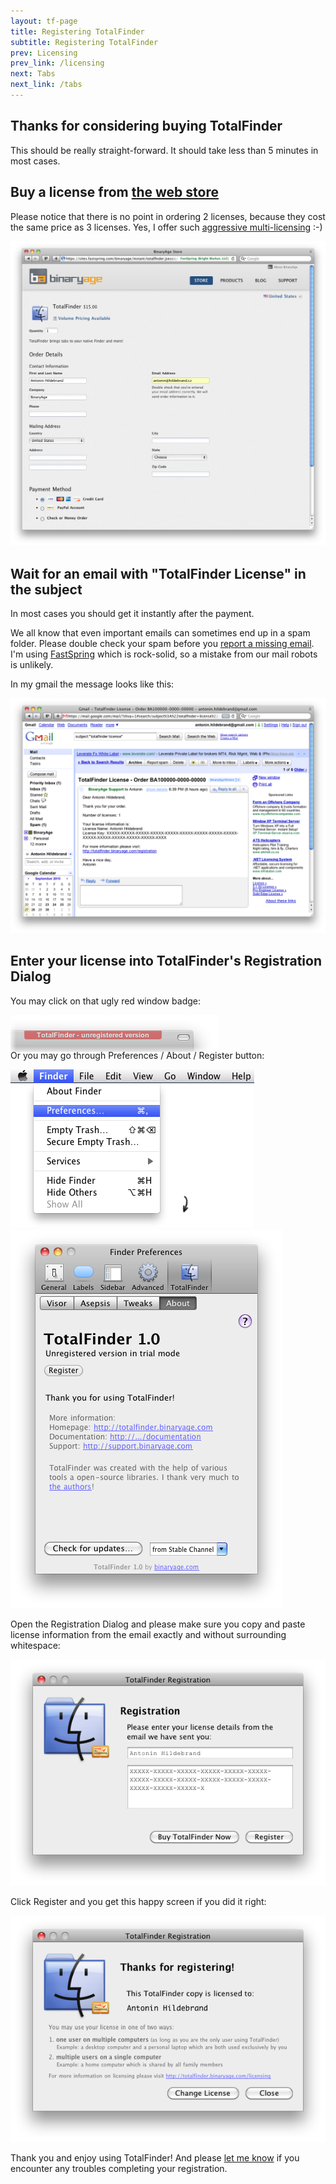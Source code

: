 ```yaml
---
layout: tf-page
title: Registering TotalFinder
subtitle: Registering TotalFinder
prev: Licensing
prev_link: /licensing
next: Tabs
next_link: /tabs
---
```


## Thanks for considering buying TotalFinder

This should be really straight-forward. It should take less than 5 minutes in most cases.

## Buy a license from [the web store](https://sites.fastspring.com/binaryage/instant/totalfinder)

Please notice that there is no point in ordering 2 licenses, because they cost the same price as 3 licenses. Yes, I offer such [aggressive multi-licensing](http://sites.fastspring.com/binaryage/product/totalfinder/pricing) :-)

<img src="/images/web-store.png" style="width: 800px">

## Wait for an email with "TotalFinder License" in the subject

In most cases you should get it instantly after the payment.

We all know that even important emails can sometimes end up in a spam folder. Please double check your spam before you [report a missing email](mailto:antonin@binaryage.com). I'm using [FastSpring](http://fastspring.com) which is rock-solid, so a mistake from our mail robots is unlikely.

In my gmail the message looks like this:

<img src="/images/totalfinder-license-email.png" style="width: 800px">

## Enter your license into TotalFinder's Registration Dialog

You may click on that ugly red window badge:

<img src="/images/unregistered.png" class="doc-inline-image" style="left: 0px; margin-bottom: -20px">

Or you may go through Preferences / About / Register button:

<img src="/images/preferences-menu.png" class="doc-pref-menu"><br>
<img src="/images/totalfinder-pref-register.png" class="doc-pref">

Open the Registration Dialog and please make sure you copy and paste license information from the email exactly and without surrounding whitespace: 

<img src="/images/totalfinder-registration.png"><br>

Click Register and you get this happy screen if you did it right:

<img src="/images/totalfinder-good-license.png">

Thank you and enjoy using TotalFinder! And please [let me know](mailto:antonin@binaryage.com) if you encounter any troubles completing your registration.